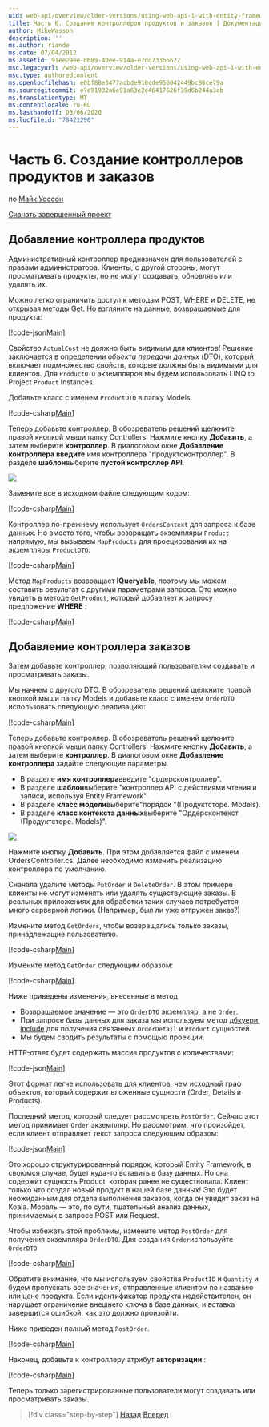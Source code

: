 ```yaml
---
uid: web-api/overview/older-versions/using-web-api-1-with-entity-framework-5/using-web-api-with-entity-framework-part-6
title: Часть 6. Создание контроллеров продуктов и заказов | Документация Майкрософт
author: MikeWasson
description: ''
ms.author: riande
ms.date: 07/04/2012
ms.assetid: 91ee29ee-0689-40ee-914a-e7dd733b6622
msc.legacyurl: /web-api/overview/older-versions/using-web-api-1-with-entity-framework-5/using-web-api-with-entity-framework-part-6
msc.type: authoredcontent
ms.openlocfilehash: e0bf88e3477acbde910cde956042449bc86ce79a
ms.sourcegitcommit: e7e91932a6e91a63e2e46417626f39d6b244a3ab
ms.translationtype: MT
ms.contentlocale: ru-RU
ms.lasthandoff: 03/06/2020
ms.locfileid: "78421290"
---
```

# <a name="part-6-creating-product-and-order-controllers"></a>Часть 6. Создание контроллеров продуктов и заказов

по [Майк Уоссон](https://github.com/MikeWasson)

[Скачать завершенный проект](https://code.msdn.microsoft.com/ASP-NET-Web-API-with-afa30545)

## <a name="add-a-products-controller"></a>Добавление контроллера продуктов

Административный контроллер предназначен для пользователей с правами администратора. Клиенты, с другой стороны, могут просматривать продукты, но не могут создавать, обновлять или удалять их.

Можно легко ограничить доступ к методам POST, WHERE и DELETE, не открывая методы Get. Но взгляните на данные, возвращаемые для продукта:

[!code-json[Main](using-web-api-with-entity-framework-part-6/samples/sample1.json?highlight=1)]

Свойство `ActualCost` не должно быть видимым для клиентов! Решение заключается в определении *объекта передачи данных* (DTO), который включает подмножество свойств, которые должны быть видимыми для клиентов. Для `ProductDTO` экземпляров мы будем использовать LINQ to Project `Product` Instances.

Добавьте класс с именем `ProductDTO` в папку Models.

[!code-csharp[Main](using-web-api-with-entity-framework-part-6/samples/sample2.cs)]

Теперь добавьте контроллер. В обозреватель решений щелкните правой кнопкой мыши папку Controllers. Нажмите кнопку **Добавить**, а затем выберите **контроллер**. В диалоговом окне **Добавление контроллера введите** имя контроллера &quot;продуктсконтроллер&quot;. В разделе **шаблон**выберите **пустой контроллер API**.

![](using-web-api-with-entity-framework-part-6/_static/image1.png)

Замените все в исходном файле следующим кодом:

[!code-csharp[Main](using-web-api-with-entity-framework-part-6/samples/sample3.cs)]

Контроллер по-прежнему использует `OrdersContext` для запроса к базе данных. Но вместо того, чтобы возвращать экземпляры `Product` напрямую, мы вызываем `MapProducts` для проецирования их на экземпляры `ProductDTO`:

[!code-csharp[Main](using-web-api-with-entity-framework-part-6/samples/sample4.cs?highlight=1)]

Метод `MapProducts` возвращает **IQueryable**, поэтому мы можем составить результат с другими параметрами запроса. Это можно увидеть в методе `GetProduct`, который добавляет к запросу предложение **WHERE** :

[!code-csharp[Main](using-web-api-with-entity-framework-part-6/samples/sample5.cs?highlight=2)]

## <a name="add-an-orders-controller"></a>Добавление контроллера заказов

Затем добавьте контроллер, позволяющий пользователям создавать и просматривать заказы.

Мы начнем с другого DTO. В обозреватель решений щелкните правой кнопкой мыши папку Models и добавьте класс с именем `OrderDTO` использовать следующую реализацию:

[!code-csharp[Main](using-web-api-with-entity-framework-part-6/samples/sample6.cs)]

Теперь добавьте контроллер. В обозреватель решений щелкните правой кнопкой мыши папку Controllers. Нажмите кнопку **Добавить**, а затем выберите **контроллер**. В диалоговом окне **Добавление контроллера** задайте следующие параметры.

- В разделе **имя контроллера**введите "ордерсконтроллер".
- В разделе **шаблон**выберите "контроллер API с действиями чтения и записи, используя Entity Framework".
- В разделе **класс модели**выберите&quot;порядок &quot;(Продуктсторе. Models).
- В разделе **класс контекста данных**выберите &quot;Ордерсконтекст (Продуктсторе. Models)&quot;.

![](using-web-api-with-entity-framework-part-6/_static/image2.png)

Нажмите кнопку **Добавить**. При этом добавляется файл с именем OrdersController.cs. Далее необходимо изменить реализацию контроллера по умолчанию.

Сначала удалите методы `PutOrder` и `DeleteOrder`. В этом примере клиенты не могут изменять или удалять существующие заказы. В реальных приложениях для обработки таких случаев потребуется много серверной логики. (Например, был ли уже отгружен заказ?)

Измените метод `GetOrders`, чтобы возвращались только заказы, принадлежащие пользователю.

[!code-csharp[Main](using-web-api-with-entity-framework-part-6/samples/sample7.cs)]

Измените метод `GetOrder` следующим образом:

[!code-csharp[Main](using-web-api-with-entity-framework-part-6/samples/sample8.cs)]

Ниже приведены изменения, внесенные в метод.

- Возвращаемое значение — это `OrderDTO` экземпляр, а не `Order`.
- При запросе базы данных для заказа мы используем метод [дбкуери. include](https://msdn.microsoft.com/library/gg696395) для получения связанных `OrderDetail` и `Product` сущностей.
- Мы будем сводить результаты с помощью проекции.

HTTP-ответ будет содержать массив продуктов с количествами:

[!code-json[Main](using-web-api-with-entity-framework-part-6/samples/sample9.json)]

Этот формат легче использовать для клиентов, чем исходный граф объектов, который содержит вложенные сущности (Order, Details и Products).

Последний метод, который следует рассмотреть `PostOrder`. Сейчас этот метод принимает `Order` экземпляр. Но рассмотрим, что произойдет, если клиент отправляет текст запроса следующим образом:

[!code-json[Main](using-web-api-with-entity-framework-part-6/samples/sample10.json)]

Это хорошо структурированный порядок, который Entity Framework, в своюмся случае, будет куда-то вставить в базу данных. Но она содержит сущность Product, которая ранее не существовала. Клиент только что создал новый продукт в нашей базе данных! Это будет неожиданным для отдела выполнения заказов, когда он увидит заказ на Koala. Мораль — это, по сути, тщательный анализ данных, принимаемых в запросе POST или Request.

Чтобы избежать этой проблемы, измените метод `PostOrder` для получения экземпляра `OrderDTO`. Для создания `Order`используйте `OrderDTO`.

[!code-csharp[Main](using-web-api-with-entity-framework-part-6/samples/sample11.cs)]

Обратите внимание, что мы используем свойства `ProductID` и `Quantity` и будем пропускать все значения, отправленные клиентом по названию или цене продукта. Если идентификатор продукта недействителен, он нарушает ограничение внешнего ключа в базе данных, и вставка завершится ошибкой, как это должно произойти.

Ниже приведен полный метод `PostOrder`.

[!code-csharp[Main](using-web-api-with-entity-framework-part-6/samples/sample12.cs)]

Наконец, добавьте к контроллеру атрибут **авторизации** :

[!code-csharp[Main](using-web-api-with-entity-framework-part-6/samples/sample13.cs)]

Теперь только зарегистрированные пользователи могут создавать или просматривать заказы.

> [!div class="step-by-step"]
> [Назад](using-web-api-with-entity-framework-part-5.md)
> [Вперед](using-web-api-with-entity-framework-part-7.md)
